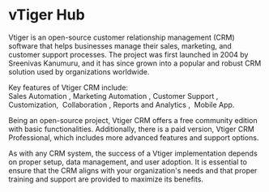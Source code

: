 # vTiger Hub
Vtiger is an open-source customer relationship management (CRM) software that helps businesses manage their sales, marketing, and customer support processes. The project was first launched in 2004 by Sreenivas Kanumuru, and it has since grown into a popular and robust CRM solution used by organizations worldwide. 

Key features of Vtiger CRM include:  
Sales Automation , Marketing Automation , Customer Support , Customization,  Collaboration , Reports and Analytics ,  Mobile App. 

Being an open-source project, Vtiger CRM offers a free community edition with basic functionalities. Additionally, there is a paid version, Vtiger CRM Professional, which includes more advanced features and support options. 

As with any CRM system, the success of a Vtiger implementation depends on proper setup, data management, and user adoption. It is essential to ensure that the CRM aligns with your organization's needs and that proper training and support are provided to maximize its benefits.
